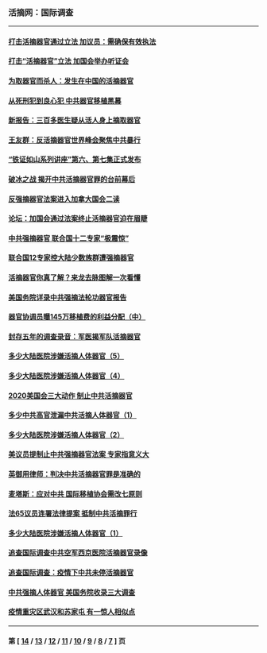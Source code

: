 ### 活摘网：国际调查
---
#### [打击活摘器官通过立法 加议员：需确保有效执法](../../pages/nf5947/n13886356.md?02030430) 
#### [打击“活摘器官”立法 加国会举办听证会](../../pages/nf5947/n13869362.md?02030430) 
#### [为取器官而杀人：发生在中国的活摘器官](../../pages/nf5947/n13794731.md?02030430) 
#### [从死刑犯到良心犯 中共器官移植黑幕](../../pages/nf5947/n13764669.md?02030430) 
#### [新报告：三百多医生疑从活人身上摘取器官](../../pages/nf5947/n13703044.md?02030430) 
#### [王友群：反活摘器官世界峰会聚焦中共暴行](../../pages/nf5947/n13250738.md?02030430) 
#### [“铁证如山系列讲座”第六、第七集正式发布](../../pages/nf5947/n13106287.md?02030430) 
#### [破冰之战 揭开中共活摘器官罪的台前幕后](../../pages/nf5947/n13082457.md?02030430) 
#### [反强摘器官法案进入加拿大国会二读](../../pages/nf5947/n13033450.md?02030430) 
#### [论坛：加国会通过法案终止活摘器官迫在眉睫](../../pages/nf5947/n13029839.md?02030430) 
#### [中共强摘器官 联合国十二专家“极震惊”](../../pages/nf5947/n13024313.md?02030430) 
#### [联合国12专家控大陆少数族群遭强摘器官](../../pages/nf5947/n13023877.md?02030430) 
#### [活摘器官你真了解？来龙去脉图解一次看懂](../../pages/nf5947/n13013820.md?02030430) 
#### [美国务院详录中共强摘法轮功器官报告](../../pages/nf5947/n12944519.md?02030430) 
#### [器官协调员曝145万移植费的利益分配（中）](../../pages/nf5947/n12894547.md?02030430) 
#### [封存五年的调查录音：军医揭军队活摘器官](../../pages/nf5947/n12798692.md?02030430) 
#### [多少大陆医院涉嫌活摘人体器官（5）](../../pages/nf5947/n12768383.md?02030430) 
#### [多少大陆医院涉嫌活摘人体器官（4）](../../pages/nf5947/n12664434.md?02030430) 
#### [2020美国会三大动作 制止中共活摘器官](../../pages/nf5947/n12682004.md?02030430) 
#### [多少中共高官泄漏中共活摘人体器官（1）](../../pages/nf5947/n12671234.md?02030430) 
#### [多少大陆医院涉嫌活摘人体器官（2）](../../pages/nf5947/n12655589.md?02030430) 
#### [美议员提制止中共强摘器官法案 专家指意义大](../../pages/nf5947/n12630561.md?02030430) 
#### [英御用律师：判决中共活摘器官罪是准确的](../../pages/nf5947/n12580740.md?02030430) 
#### [麦塔斯：应对中共 国际移植协会需改七原则](../../pages/nf5947/n12514711.md?02030430) 
#### [法65议员连署法律提案 抵制中共活摘罪行](../../pages/nf5947/n12437047.md?02030430) 
#### [多少大陆医院涉嫌活摘人体器官（1）](../../pages/nf5947/n12414284.md?02030430) 
#### [追查国际调查中共空军西京医院活摘器官录像](../../pages/nf5947/n12348837.md?02030430) 
#### [追查国际调查：疫情下中共未停活摘器官](../../pages/nf5947/n12273415.md?02030430) 
#### [中共强摘人体器官 美国务院收录三大调查](../../pages/nf5947/n12181488.md?02030430) 
#### [疫情重灾区武汉和苏家屯 有一惊人相似点](../../pages/nf5947/n12150824.md?02030430) 

---
#### 第 [ [14](./14.md?02030430) / [13](./13.md?02030430) / [12](./12.md?02030430) / [11](./11.md?02030430) / [10](./10.md?02030430) / [9](./9.md?02030430) / [8](./8.md?02030430) / [7](./7.md?02030430) ] 页
